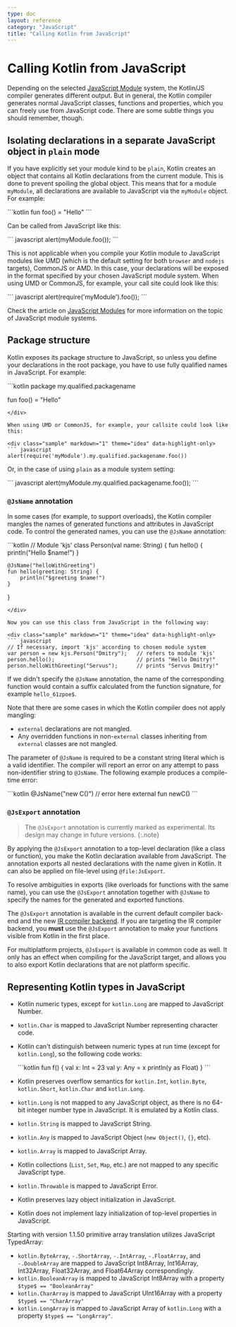 ```yaml
---
type: doc
layout: reference
category: "JavaScript"
title: "Calling Kotlin from JavaScript"
---
```


# Calling Kotlin from JavaScript

Depending on the selected [JavaScript Module](js-modules.html) system, the Kotlin/JS compiler generates different output. But in general, the Kotlin compiler generates normal JavaScript classes, functions and properties, which you can freely use from JavaScript code. There are some subtle things you should remember, though.

## Isolating declarations in a separate JavaScript object in `plain` mode 
If you have explicitly set your module kind to be `plain`, Kotlin creates an object that contains all Kotlin declarations from the current module. This is done to prevent spoiling the global object. This means that for a module `myModule`, all declarations are available to JavaScript via the `myModule` object. For example:

<div class="sample" markdown="1" theme="idea" data-highlight-only>
```kotlin
fun foo() = "Hello"
```
</div>

Can be called from JavaScript like this:

<div class="sample" markdown="1" theme="idea" data-highlight-only>
``` javascript
alert(myModule.foo());
```
</div>

This is not applicable when you compile your Kotlin module to JavaScript modules like UMD (which is the default setting for both `browser` and `nodejs` targets), CommonJS or AMD. In this case, your declarations will be exposed in the format specified by your chosen JavaScript module system. When using UMD or CommonJS, for example, your call site could look like this:

<div class="sample" markdown="1" theme="idea" data-highlight-only>
``` javascript
alert(require('myModule').foo());
```
</div>

Check the article on [JavaScript Modules](js-modules.html) for more information on the topic of JavaScript module systems.

## Package structure

Kotlin exposes its package structure to JavaScript, so unless you define your declarations in the root package,
you have to use fully qualified names in JavaScript. For example:

<div class="sample" markdown="1" theme="idea" data-highlight-only>
```kotlin
package my.qualified.packagename

fun foo() = "Hello"
```
</div>

When using UMD or CommonJS, for example, your callsite could look like this:

<div class="sample" markdown="1" theme="idea" data-highlight-only>
``` javascript
alert(require('myModule').my.qualified.packagename.foo())
```
</div>

Or, in the case of using `plain` as a module system setting:

<div class="sample" markdown="1" theme="idea" data-highlight-only>
``` javascript
alert(myModule.my.qualified.packagename.foo());
```
</div>


### `@JsName` annotation

In some cases (for example, to support overloads), the Kotlin compiler mangles the names of generated functions and attributes
in JavaScript code. To control the generated names, you can use the `@JsName` annotation:

<div class="sample" markdown="1" theme="idea" data-highlight-only>
```kotlin
// Module 'kjs'
class Person(val name: String) {
    fun hello() {
        println("Hello $name!")
    }

    @JsName("helloWithGreeting")
    fun hello(greeting: String) {
        println("$greeting $name!")
    }
}
```
</div>

Now you can use this class from JavaScript in the following way:

<div class="sample" markdown="1" theme="idea" data-highlight-only>
``` javascript
// If necessary, import 'kjs' according to chosen module system
var person = new kjs.Person("Dmitry");   // refers to module 'kjs'
person.hello();                          // prints "Hello Dmitry!"
person.helloWithGreeting("Servus");      // prints "Servus Dmitry!"
```
</div>

If we didn't specify the `@JsName` annotation, the name of the corresponding function would contain a suffix
calculated from the function signature, for example `hello_61zpoe$`.

Note that there are some cases in which the Kotlin compiler does not apply mangling:
- `external` declarations are not mangled.
- Any overridden functions in non-`external` classes inheriting from `external` classes are not mangled.


The parameter of `@JsName` is required to be a constant string literal which is a valid identifier.
The compiler will report an error on any attempt to pass non-identifier string to `@JsName`.
The following example produces a compile-time error:

<div class="sample" markdown="1" theme="idea" data-highlight-only>
```kotlin
@JsName("new C()")   // error here
external fun newC()
```
</div>

### `@JsExport` annotation
> The `@JsExport` annotation is currently marked as experimental. Its design may change in future versions.
{:.note} 

By applying the `@JsExport` annotation to a top-level declaration (like a class or function), you make the Kotlin declaration available from JavaScript. The annotation exports all nested declarations with the name given in Kotlin. It can also be applied on file-level using `@file:JsExport`.

To resolve ambiguities in exports (like overloads for functions with the same name), you can use the `@JsExport` annotation together with `@JsName` to specify the names for the generated and exported functions.

The `@JsExport` annotation is available in the current default compiler back-end and the new [IR compiler backend](js-ir-compiler.html). If you are targeting the IR compiler backend, you **must** use the `@JsExport` annotation to make your functions visible from Kotlin in the first place.

For multiplatform projects, `@JsExport` is available in common code as well. It only has an effect when compiling for the JavaScript target, and allows you to also export Kotlin declarations that are not platform specific.

## Representing Kotlin types in JavaScript

* Kotlin numeric types, except for `kotlin.Long` are mapped to JavaScript Number.
* `kotlin.Char` is mapped to JavaScript Number representing character code.
* Kotlin can't distinguish between numeric types at run time (except for `kotlin.Long`), so the following code works:
  <div class="sample" markdown="1" theme="idea" data-highlight-only>
  ```kotlin
  fun f() {
      val x: Int = 23
      val y: Any = x
      println(y as Float)
  }
  ```
  </div>

* Kotlin preserves overflow semantics for `kotlin.Int`, `kotlin.Byte`, `kotlin.Short`, `kotlin.Char` and `kotlin.Long`.
* `kotlin.Long` is not mapped to any JavaScript object, as there is no 64-bit integer number type in JavaScript. It is emulated by a Kotlin class. 
* `kotlin.String` is mapped to JavaScript String.
* `kotlin.Any` is mapped to JavaScript Object (`new Object()`, `{}`, etc).
* `kotlin.Array` is mapped to JavaScript Array.
* Kotlin collections (`List`, `Set`, `Map`, etc.) are not mapped to any specific JavaScript type.
* `kotlin.Throwable` is mapped to JavaScript Error.
* Kotlin preserves lazy object initialization in JavaScript.
* Kotlin does not implement lazy initialization of top-level properties in JavaScript.

Starting with version 1.1.50 primitive array translation utilizes JavaScript TypedArray:

* `kotlin.ByteArray`, `-.ShortArray`, `-.IntArray`, `-.FloatArray`, and `-.DoubleArray` are mapped to
   JavaScript Int8Array, Int16Array, Int32Array, Float32Array, and Float64Array correspondingly.
* `kotlin.BooleanArray` is mapped to JavaScript Int8Array with a property `$type$ == "BooleanArray"`
* `kotlin.CharArray` is mapped to JavaScript UInt16Array with a property `$type$ == "CharArray"`
* `kotlin.LongArray` is mapped to JavaScript Array of `kotlin.Long` with a property `$type$ == "LongArray"`.

